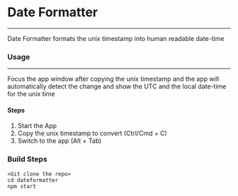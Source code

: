 # Date Formatter
----------
Date Formatter formats the unix timestamp into human readable date-time

### Usage
***
Focus the app window after copying the unix timestamp and the app will automatically detect the change and show the UTC and the local date-time for the unix time

#### Steps
1. Start the App
2. Copy the unix timestamp to convert (Ctrl/Cmd + C)
3. Switch to the app (Alt + Tab)


### Build Steps
```
<Git clone the repo>
cd dateformatter
npm start
```

